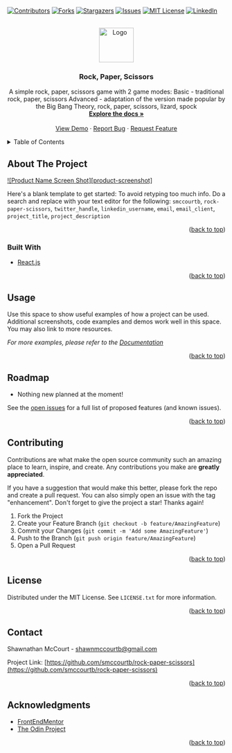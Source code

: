 <div id="top"></div>
<!--
*** Thanks for checking out the Best-README-Template. If you have a suggestion
*** that would make this better, please fork the repo and create a pull request
*** or simply open an issue with the tag "enhancement".
*** Don't forget to give the project a star!
*** Thanks again! Now go create something AMAZING! :D
-->



<!-- PROJECT SHIELDS -->
<!--
*** I'm using markdown "reference style" links for readability.
*** Reference links are enclosed in brackets [ ] instead of parentheses ( ).
*** See the bottom of this document for the declaration of the reference variables
*** for contributors-url, forks-url, etc. This is an optional, concise syntax you may use.
*** https://www.markdownguide.org/basic-syntax/#reference-style-links
-->
[![Contributors][contributors-shield]][contributors-url]
[![Forks][forks-shield]][forks-url]
[![Stargazers][stars-shield]][stars-url]
[![Issues][issues-shield]][issues-url]
[![MIT License][license-shield]][license-url]
[![LinkedIn][linkedin-shield]][linkedin-url]



<!-- PROJECT LOGO -->
<br />
<div align="center">
  <a href="https://github.com/smccourtb/rock-paper-scissors">
    <img src="images/logo.png" alt="Logo" width="80" height="80">
  </a>

<h3 align="center">Rock, Paper, Scissors</h3>

  <p align="center">
    A simple rock, paper, scissors game with 2 game modes: 
      Basic - traditional rock, paper, scissors
      Advanced - adaptation of the version made popular by the Big Bang Theory, rock, paper, scissors, lizard, spock
    <br />
    <a href="https://github.com/smccourtb/rock-paper-scissors"><strong>Explore the docs »</strong></a>
    <br />
    <br />
    <a href="https://smccourtb.github.io/rock-paper-scissors/">View Demo</a>
    ·
    <a href="https://github.com/smccourtb/rock-paper-scissors/issues">Report Bug</a>
    ·
    <a href="https://github.com/smccourtb/rock-paper-scissors/issues">Request Feature</a>
  </p>
</div>



<!-- TABLE OF CONTENTS -->
<details>
  <summary>Table of Contents</summary>
  <ol>
    <li>
      <a href="#about-the-project">About The Project</a>
      <ul>
        <li><a href="#built-with">Built With</a></li>
      </ul>
    </li>
    <li>
      <a href="#getting-started">Getting Started</a>
      <ul>
        <li><a href="#prerequisites">Prerequisites</a></li>
        <li><a href="#installation">Installation</a></li>
      </ul>
    </li>
    <li><a href="#usage">Usage</a></li>
    <li><a href="#roadmap">Roadmap</a></li>
    <li><a href="#contributing">Contributing</a></li>
    <li><a href="#license">License</a></li>
    <li><a href="#contact">Contact</a></li>
    <li><a href="#acknowledgments">Acknowledgments</a></li>
  </ol>
</details>



<!-- ABOUT THE PROJECT -->
## About The Project

[![Product Name Screen Shot][product-screenshot]](https://example.com)

Here's a blank template to get started: To avoid retyping too much info. Do a search and replace with your text editor for the following: `smccourtb`, `rock-paper-scissors`, `twitter_handle`, `linkedin_username`, `email`, `email_client`, `project_title`, `project_description`

<p align="right">(<a href="#top">back to top</a>)</p>



### Built With

* [React.js](https://reactjs.org/)

<p align="right">(<a href="#top">back to top</a>)</p>


<!-- USAGE EXAMPLES -->
## Usage

Use this space to show useful examples of how a project can be used. Additional screenshots, code examples and demos work well in this space. You may also link to more resources.

_For more examples, please refer to the [Documentation](https://example.com)_

<p align="right">(<a href="#top">back to top</a>)</p>



<!-- ROADMAP -->
## Roadmap

- Nothing new planned at the moment!

See the [open issues](https://github.com/smccourtb/rock-paper-scissors/issues) for a full list of proposed features (and known issues).

<p align="right">(<a href="#top">back to top</a>)</p>



<!-- CONTRIBUTING -->
## Contributing

Contributions are what make the open source community such an amazing place to learn, inspire, and create. Any contributions you make are **greatly appreciated**.

If you have a suggestion that would make this better, please fork the repo and create a pull request. You can also simply open an issue with the tag "enhancement".
Don't forget to give the project a star! Thanks again!

1. Fork the Project
2. Create your Feature Branch (`git checkout -b feature/AmazingFeature`)
3. Commit your Changes (`git commit -m 'Add some AmazingFeature'`)
4. Push to the Branch (`git push origin feature/AmazingFeature`)
5. Open a Pull Request

<p align="right">(<a href="#top">back to top</a>)</p>



<!-- LICENSE -->
## License

Distributed under the MIT License. See `LICENSE.txt` for more information.

<p align="right">(<a href="#top">back to top</a>)</p>



<!-- CONTACT -->
## Contact

Shawnathan McCourt - shawnmccourtb@gmail.com

Project Link: [https://github.com/smccourtb/rock-paper-scissors](https://github.com/smccourtb/rock-paper-scissors)

<p align="right">(<a href="#top">back to top</a>)</p>



<!-- ACKNOWLEDGMENTS -->
## Acknowledgments

* [FrontEndMentor](https://www.frontendmentor.io)
* [The Odin Project](https://www.theodinproject.com)

<p align="right">(<a href="#top">back to top</a>)</p>



<!-- MARKDOWN LINKS & IMAGES -->
<!-- https://www.markdownguide.org/basic-syntax/#reference-style-links -->
[contributors-shield]: https://img.shields.io/github/contributors/smccourtb/rock-paper-scissors.svg?style=for-the-badge
[contributors-url]: https://github.com/smccourtb/rock-paper-scissors/graphs/contributors
[forks-shield]: https://img.shields.io/github/forks/smccourtb/rock-paper-scissors.svg?style=for-the-badge
[forks-url]: https://github.com/smccourtb/rock-paper-scissors/network/members
[stars-shield]: https://img.shields.io/github/stars/smccourtb/rock-paper-scissors.svg?style=for-the-badge
[stars-url]: https://github.com/smccourtb/rock-paper-scissors/stargazers
[issues-shield]: https://img.shields.io/github/issues/smccourtb/rock-paper-scissors.svg?style=for-the-badge
[issues-url]: https://github.com/smccourtb/rock-paper-scissors/issues
[license-shield]: https://img.shields.io/github/license/smccourtb/rock-paper-scissors.svg?style=for-the-badge
[license-url]: https://github.com/smccourtb/rock-paper-scissors/blob/master/LICENSE.txt
[linkedin-shield]: https://img.shields.io/badge/-LinkedIn-black.svg?style=for-the-badge&logo=linkedin&colorB=555
[linkedin-url]: https://www.linkedin.com/in/shawnathan-mccourt-574a33215/
<!-- [product-screenshot]: images/screenshot.png -->